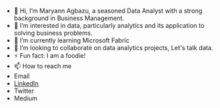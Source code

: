 - 👋 Hi, I’m Maryann Agbazu, a seasoned Data Analyst with a strong background in Business Management.
- 👀 I’m interested in  data, particularly analytics and its application to solving business problems.
- 🌱 I’m currently learning Microsoft Fabric
- 💞️ I’m looking to collaborate on data analytics projects, Let's talk data.
- ⚡ Fun fact: I am a foodie!
- 📫 How to reach me
- Email
- [LinkedIn](https://www.linkedin.com/in/maryannagbazu)
- Twitter
- Medium

<!---
MaryannAgbazu/MaryannAgbazu is a ✨ special ✨ repository because its `README.md` (this file) appears on your GitHub profile.
You can click the Preview link to take a look at your changes.
--->
